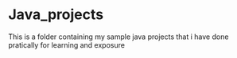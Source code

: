 # Java_projects
This is a folder containing my sample java projects that i have done pratically for learning and exposure
